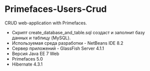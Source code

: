 # Primefaces-Users-Crud
CRUD web-application with Primefaces.

* Скрипт create_database_and_table.sql создаст и заполнит базу данных и таблицу (MySQL).
* Используемая среда разработки - NetBeans IDE 8.2
* Сервер приложений - GlassFish Server 4.1.1
* Версия Java EE 7 Web
* Primefaces 5.0
* Hibernate 4.3.1
